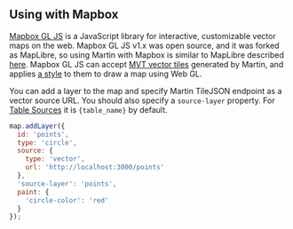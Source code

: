 ## Using with Mapbox

[Mapbox GL JS](https://github.com/mapbox/mapbox-gl-js) is a JavaScript library for interactive, customizable vector maps on the web. Mapbox GL JS v1.x was open source, and it was forked as MapLibre, so using Martin with Mapbox is similar to MapLibre described [here](41-using-with-maplibre.md). Mapbox GL JS can accept [MVT vector tiles](https://github.com/mapbox/vector-tile-spec) generated by Martin, and applies [a style](https://docs.mapbox.com/mapbox-gl-js/style-spec/) to them to draw a map using Web GL.

You can add a layer to the map and specify Martin TileJSON endpoint as a vector source URL. You should also specify a `source-layer` property. For [Table Sources](32-sources-pg-tables.md) it is `{table_name}` by default.

```js
map.addLayer({
  id: 'points',
  type: 'circle',
  source: {
    type: 'vector',
    url: 'http://localhost:3000/points'
  },
  'source-layer': 'points',
  paint: {
    'circle-color': 'red'
  }
});
```
